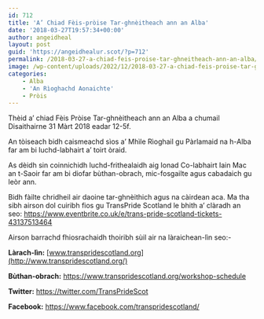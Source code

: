 ```yaml
---
id: 712
title: 'A’ Chiad Fèis-pròise Tar-ghnèitheach ann an Alba'
date: '2018-03-27T19:57:34+00:00'
author: angeidheal
layout: post
guid: 'https://angeidhealur.scot/?p=712'
permalink: /2018-03-27-a-chiad-feis-proise-tar-ghneitheach-ann-an-alba/
image: /wp-content/uploads/2022/12/2018-03-27-a-chiad-feis-proise-tar-ghneitheach-ann-an-alba.webp
categories:
    - Alba
    - 'An Rìoghachd Aonaichte'
    - Pròis
---
```


Thèid a’ chiad Fèis Pròise Tar-ghnèitheach ann an Alba a chumail Disaithairne 31 Màrt 2018 eadar 12-5f.

An tòiseach bidh caismeachd sìos a’ Mhìle Rìoghail gu Pàrlamaid na h-Alba far am bi luchd-labhairt a’ toirt òraid.

As dèidh sin coinnichidh luchd-frithealaidh aig Ionad Co-labhairt Iain Mac an t-Saoir far am bi diofar bùthan-obrach, mic-fosgailte agus cabadaich gu leòr ann.

Bidh fàilte chridheil air daoine tar-ghnèithich agus na càirdean aca. Ma tha sibh airson dol cuiribh fios gu TransPride Scotland le bhith a’ clàradh an seo: <https://www.eventbrite.co.uk/e/trans-pride-scotland-tickets-43137513464>

Airson barrachd fhiosrachaidh thoiribh sùil air na làraichean-lìn seo:-

**Làrach-lìn:** [www.transpridescotland.org](http://www.transpridescotland.org/)

**Bùthan-obrach:** <https://www.transpridescotland.org/workshop-schedule>

**Twitter:** <https://twitter.com/TransPrideScot>

**Face﻿**﻿**book:** <https://www.facebook.com/transpridescotland/>